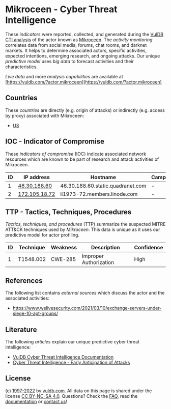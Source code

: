 # Mikroceen - Cyber Threat Intelligence

These _indicators_ were reported, collected, and generated during the [VulDB CTI analysis](https://vuldb.com/?kb.cti) of the actor known as [Mikroceen](https://vuldb.com/?actor.mikroceen). The _activity monitoring_ correlates data from social media, forums, chat rooms, and darknet markets. It helps to determine associated actors, specific activities, expected intentions, emerging research, and ongoing attacks. Our unique _predictive model_ uses _big data_ to forecast activities and their characteristics.

_Live data_ and more _analysis capabilities_ are available at [https://vuldb.com/?actor.mikroceen](https://vuldb.com/?actor.mikroceen)

## Countries

These _countries_ are directly (e.g. origin of attacks) or indirectly (e.g. access by proxy) associated with Mikroceen:

* [US](https://vuldb.com/?country.us)

## IOC - Indicator of Compromise

These _indicators of compromise_ (IOC) indicate associated network resources which are known to be part of research and attack activities of Mikroceen.

ID | IP address | Hostname | Campaign | Confidence
-- | ---------- | -------- | -------- | ----------
1 | [46.30.188.60](https://vuldb.com/?ip.46.30.188.60) | 46.30.188.60.static.quadranet.com | - | High
2 | [172.105.18.72](https://vuldb.com/?ip.172.105.18.72) | li1973-72.members.linode.com | - | High

## TTP - Tactics, Techniques, Procedures

_Tactics, techniques, and procedures_ (TTP) summarize the suspected MITRE ATT&CK techniques used by _Mikroceen_. This data is unique as it uses our predictive model for actor profiling.

ID | Technique | Weakness | Description | Confidence
-- | --------- | -------- | ----------- | ----------
1 | T1548.002 | CWE-285 | Improper Authorization | High

## References

The following list contains _external sources_ which discuss the actor and the associated activities:

* https://www.welivesecurity.com/2021/03/10/exchange-servers-under-siege-10-apt-groups/

## Literature

The following _articles_ explain our unique predictive cyber threat intelligence:

* [VulDB Cyber Threat Intelligence Documentation](https://vuldb.com/?kb.cti)
* [Cyber Threat Intelligence - Early Anticipation of Attacks](https://www.scip.ch/en/?labs.20201022)

## License

(c) [1997-2022](https://vuldb.com/?kb.changelog) by [vuldb.com](https://vuldb.com/?kb.about). All data on this page is shared under the license [CC BY-NC-SA 4.0](https://creativecommons.org/licenses/by-nc-sa/4.0/). Questions? Check the [FAQ](https://vuldb.com/?kb.faq), read the [documentation](https://vuldb.com/?kb) or [contact us](https://vuldb.com/?contact)!
